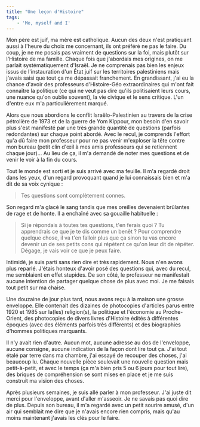 ```yaml
---
title: "Une leçon d'Histoire"
tags:
    - 'Me, myself and I'
---
```


Mon père est juif, ma mère est catholique. Aucun des deux n'est pratiquant aussi
à l'heure du choix me concernant, ils ont préféré ne pas le faire. Du coup, je
ne me posais pas vraiment de questions sur la foi, mais plutôt sur l'Histoire de
ma famille. Chaque fois que j'abordais mes origines, on me parlait
systématiquement d'Israël. Je ne comprenais pas bien les enjeux issus de
l'instauration d'un État juif sur les territoires palestiniens mais j'avais
saisi que tout ça me dépassait franchement. En grandissant, j'ai eu la chance
d'avoir des professeurs d'Histoire-Géo extraordinaires qui m'ont fait connaître
la politique (ce qui ne veut pas dire qu'ils politisaient leurs cours, une
nuance qu'on oublie souvent), la vie civique et le sens critique. L'un d'entre
eux m'a particulièrement marqué.

Alors que nous abordions le conflit Israëlo-Palestinien au travers de la crise
pétrolière de 1973 et de la guerre de Yom Kippour, mon besoin d'en savoir plus
s'est manifesté par une très grande quantité de questions (parfois redondantes)
sur chaque point abordé. Avec le recul, je comprends l'effort qu'a dû faire mon
professeur pour ne pas venir m'exploser la tête contre mon bureau (petit clin
d'œil à mes amis professeurs qui se retiennent chaque jour)… Au lieu de ça, il
m'a demandé de noter mes questions et de venir le voir à la fin du cours.

Tout le monde est sorti et je suis arrivé avec ma feuille. Il m'a regardé droit
dans les yeux, d'un regard provoquant quand je lui connaissais bien et m'a dit
de sa voix cynique&nbsp;:

> Tes questions sont complètement connes.

Son regard m'a glacé le sang tandis que mes oreilles devenaient brûlantes de
rage et de honte. Il a enchaîné avec sa gouaille habituelle&nbsp;:

> Si je répondais à toutes tes questions, t'en ferais quoi&nbsp;? Tu apprendrais
> ce que je te dis comme un benêt&nbsp;? Pour comprendre quelque chose, il va
> t'en falloir plus que ça sinon tu vas encore devenir un de ses petits cons qui
> répètent ce qu'on leur dit de répéter. Dégage, je vais voir ce que je peux
> faire.

Intimidé, je suis parti sans rien dire et très rapidement. Nous n'en avons plus
reparlé. J'étais honteux d'avoir posé des questions qui, avec du recul, me
semblaient en effet stupides. De son côté, le professeur ne manifestait aucune
intention de partager quelque chose de plus avec moi. Je me faisais tout petit
sur ma chaise.

Une douzaine de jour plus tard, nous avons reçu à la maison une grosse
enveloppe. Elle contenait des dizaines de photocopies d'articles parus entre
1920 et 1985 sur la(les) religion(s), la politique et l'économie au
Proche-Orient, des photocopies de divers livres d'Histoire édités à différentes
époques (avec des éléments parfois très différents) et des biographies d'hommes
politiques marquants.

Il n'y avait rien d'autre. Aucun mot, aucune adresse au dos de l'enveloppe,
aucune consigne, aucune indication de la façon dont lire tout ça. J'ai tout
étalé par terre dans ma chambre, j'ai essayé de recouper des choses, j'ai
beaucoup lu. Chaque nouvelle pièce soulevait une nouvelle question mais
petit-à-petit, et avec le temps (ça m'a bien pris 5 ou 6 jours pour tout lire),
des briques de compréhension se sont mises en place et je me suis construit ma
vision des choses.

Après plusieurs semaines, je suis allé parler à mon professeur. J'ai juste dit
merci pour l'enveloppe, avant d'aller m'asseoir. Je ne savais pas quoi dire de
plus. Depuis son bureau, il m'a regardé avec un petit sourire amusé, d'un air
qui semblait me dire que je n'avais encore rien compris, mais qu'au moins
maintenant j'avais les clés pour le faire.
